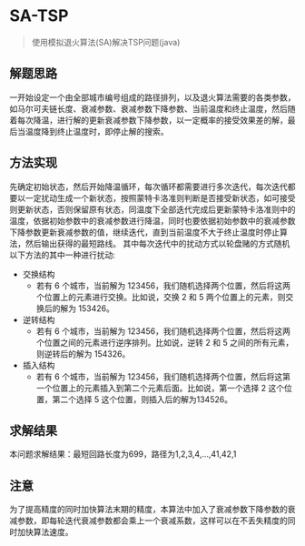 # SA-TSP
> 使用模拟退火算法(SA)解决TSP问题(java)

## 解题思路
一开始设定一个由全部城市编号组成的路径排列，以及退火算法需要的各类参数，如马尔可夫链长度、衰减参数、衰减参数下降参数、当前温度和终止温度，然后随着每次降温，进行解的更新衰减参数下降参数，以一定概率的接受效果差的解，最后当温度降到终止温度时，即停止解的搜索。

## 方法实现
先确定初始状态，然后开始降温循环，每次循环都需要进行多次迭代，每次迭代都要以一定扰动生成一个新状态，按照蒙特卡洛准则判断是否接受新状态，如可接受则更新状态，否则保留原有状态，同温度下全部迭代完成后更新蒙特卡洛准则中的温度，依据初始参数中的衰减参数进行降温，同时也要依据初始参数中的衰减参数下降参数更新衰减参数的值，继续迭代，直到当前温度不大于终止温度时停止算法，然后输出获得的最短路线。
其中每次迭代中的扰动方式以轮盘赌的方式随机以下方法的其中一种进行扰动:
- 交换结构
  - 若有 6 个城市，当前解为 123456，我们随机选择两个位置，然后将这两个位置上的元素进行交换。比如说，交换 2 和 5 两个位置上的元素，则交换后的解为 153426。
- 逆转结构
  - 若有 6 个城市，当前解为 123456，我们随机选择两个位置，然后将这两个位置之间的元素进行逆序排列。比如说，逆转 2 和 5 之间的所有元素，则逆转后的解为 154326。
- 插入结构
  - 若有 6 个城市，当前解为 123456，我们随机选择两个位置，然后将这第一个位置上的元素插入到第二个元素后面。比如说，第一个选择 2 这个位置，第二个选择 5 这个位置，则插入后的解为134526。

## 求解结果
本问题求解结果：最短回路长度为699，路径为1,2,3,4,...,41,42,1

## 注意
为了提高精度的同时加快算法末期的精度，本算法中加入了衰减参数下降参数的衰减参数，即每轮迭代衰减参数都会乘上一个衰减系数，这样可以在不丢失精度的同时加快算法速度。
